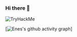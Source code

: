 ### Hi there 👋

<img src="https://tryhackme-badges.s3.amazonaws.com/Enes3078.png" alt="TryHackMe">

[![Enes's github activity graph](https://github-readme-activity-graph.vercel.app/graph?username=Ashutosh00710&theme=github-compact&custom_title=Enes%27s%20GitHub%20activity%20graph&hide_border=true)]

